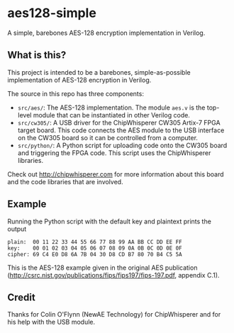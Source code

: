 # aes128-simple
A simple, barebones AES-128 encryption implementation in Verilog. 

## What is this?
This project is intended to be a barebones, simple-as-possible implementation of AES-128 encryption in Verilog. 

The source in this repo has three components:
* `src/aes/`: The AES-128 implementation. The module `aes.v` is the top-level module that can be instantiated in other Verilog code.
* `src/cw305/`: A USB driver for the ChipWhisperer CW305 Artix-7 FPGA target board. This code connects the AES module to the USB interface on the CW305 board so it can be controlled from a computer.
* `src/python/`: A Python script for uploading code onto the CW305 board and triggering the FPGA code. This script uses the ChipWhisperer libraries.

Check out http://chipwhisperer.com for more information about this board and the code libraries that are involved.

## Example
Running the Python script with the default key and plaintext prints the output
```
plain:  00 11 22 33 44 55 66 77 88 99 AA BB CC DD EE FF
key:    00 01 02 03 04 05 06 07 08 09 0A 0B 0C 0D 0E 0F
cipher: 69 C4 E0 D8 6A 7B 04 30 D8 CD B7 80 70 B4 C5 5A
```
This is the AES-128 example given in the original AES publication (http://csrc.nist.gov/publications/fips/fips197/fips-197.pdf, appendix C.1).

## Credit
Thanks for Colin O'Flynn (NewAE Technology) for ChipWhisperer and for his help with the USB module.
